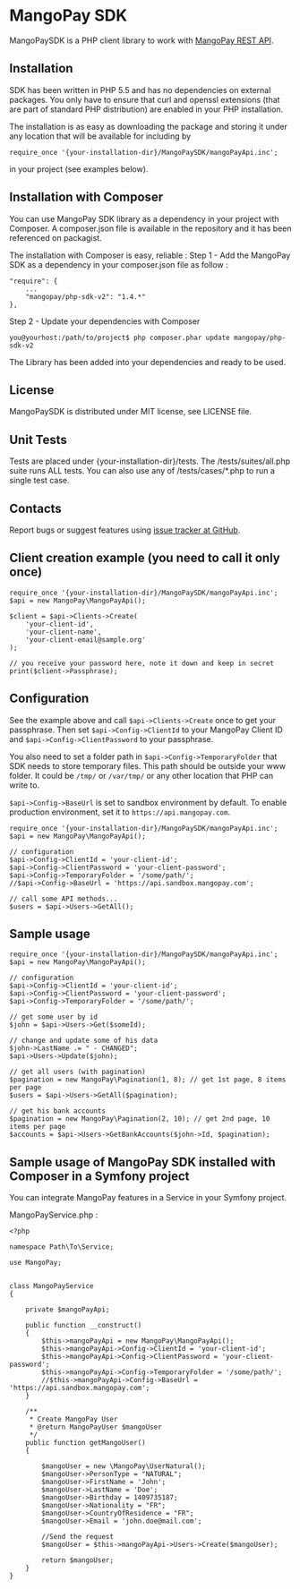 MangoPay SDK
=================================================
MangoPaySDK is a PHP client library to work with
[MangoPay REST API](http://docs.mangopay.com/api-references/).


Installation
-------------------------------------------------
SDK has been written in PHP 5.5 and has no dependencies on external packages.
You only have to ensure that curl and openssl extensions (that are part of
standard PHP distribution) are enabled in your PHP installation.

The installation is as easy as downloading the package and storing it
under any location that will be available for including by

    require_once '{your-installation-dir}/MangoPaySDK/mangoPayApi.inc';

in your project (see examples below).

Installation with Composer
-------------------------------------------------
You can use MangoPay SDK library as a dependency in your project with Composer. A composer.json file is available in the repository and it has been referenced on packagist. 

The installation with Composer is easy, reliable : 
Step 1 - Add the MangoPay SDK as a dependency in your composer.json file as follow :

    "require": {
        ...
        "mangopay/php-sdk-v2": "1.4.*"
    },

Step 2 - Update your dependencies with Composer

    you@yourhost:/path/to/project$ php composer.phar update mangopay/php-sdk-v2

The Library has been added into your dependencies and ready to be used.

License
-------------------------------------------------
MangoPaySDK is distributed under MIT license, see LICENSE file.


Unit Tests
-------------------------------------------------
Tests are placed under {your-installation-dir}/tests.
The /tests/suites/all.php suite runs ALL tests.
You can also use any of /tests/cases/*.php to run a single test case.


Contacts
-------------------------------------------------
Report bugs or suggest features using
[issue tracker at GitHub](https://github.com/MangoPay/mangopay2-php-sdk).


Client creation example (you need to call it only once)
-------------------------------------------------

    require_once '{your-installation-dir}/MangoPaySDK/mangoPayApi.inc';
    $api = new MangoPay\MangoPayApi();

    $client = $api->Clients->Create(
        'your-client-id', 
        'your-client-name', 
        'your-client-email@sample.org'
    );

    // you receive your password here, note it down and keep in secret
    print($client->Passphrase);


Configuration
-------------------------------------------------
See the example above and call `$api->Clients->Create` once to get your passphrase.
Then set `$api->Config->ClientId` to your MangoPay Client ID and 
`$api->Config->ClientPassword` to your passphrase.

You also need to set a folder path in `$api->Config->TemporaryFolder` that SDK needs 
to store temporary files. This path should be outside your www folder.
It could be `/tmp/` or `/var/tmp/` or any other location that PHP can write to.

`$api->Config->BaseUrl` is set to sandbox environment by default. To enable production
environment, set it to `https://api.mangopay.com`.

    require_once '{your-installation-dir}/MangoPaySDK/mangoPayApi.inc';
    $api = new MangoPay\MangoPayApi();

    // configuration
    $api->Config->ClientId = 'your-client-id';
    $api->Config->ClientPassword = 'your-client-password';
    $api->Config->TemporaryFolder = '/some/path/';
    //$api->Config->BaseUrl = 'https://api.sandbox.mangopay.com';

    // call some API methods...
    $users = $api->Users->GetAll();


Sample usage
-------------------------------------------------

    require_once '{your-installation-dir}/MangoPaySDK/mangoPayApi.inc';
    $api = new MangoPay\MangoPayApi();

    // configuration
    $api->Config->ClientId = 'your-client-id';
    $api->Config->ClientPassword = 'your-client-password';
    $api->Config->TemporaryFolder = '/some/path/';

    // get some user by id
    $john = $api->Users->Get($someId);

    // change and update some of his data
    $john->LastName .= " - CHANGED";
    $api->Users->Update($john);

    // get all users (with pagination)
    $pagination = new MangoPay\Pagination(1, 8); // get 1st page, 8 items per page
    $users = $api->Users->GetAll($pagination);

    // get his bank accounts
    $pagination = new MangoPay\Pagination(2, 10); // get 2nd page, 10 items per page
    $accounts = $api->Users->GetBankAccounts($john->Id, $pagination);


Sample usage of MangoPay SDK installed with Composer in a Symfony project
-------------------------------------------------
You can integrate MangoPay features in a Service in your Symfony project. 

MangoPayService.php : 

    <?php

    namespace Path\To\Service;
    
    use MangoPay;
    
    
    class MangoPayService
    {
    
        private $mangoPayApi;
    
        public function __construct()
        {
            $this->mangoPayApi = new MangoPay\MangoPayApi();
            $this->mangoPayApi->Config->ClientId = 'your-client-id';
            $this->mangoPayApi->Config->ClientPassword = 'your-client-password';
            $this->mangoPayApi->Config->TemporaryFolder = '/some/path/';    
            //$this->mangoPayApi->Config->BaseUrl = 'https://api.sandbox.mangopay.com';
        }
        
        /**
         * Create MangoPay User
         * @return MangoPayUser $mangoUser
         */
        public function getMangoUser()
        {
            
            $mangoUser = new \MangoPay\UserNatural();
            $mangoUser->PersonType = "NATURAL";
            $mangoUser->FirstName = 'John';
            $mangoUser->LastName = 'Doe';
            $mangoUser->Birthday = 1409735187;
            $mangoUser->Nationality = "FR";
            $mangoUser->CountryOfResidence = "FR";
            $mangoUser->Email = 'john.doe@mail.com';
    
            //Send the request
            $mangoUser = $this->mangoPayApi->Users->Create($mangoUser);
    
            return $mangoUser;
        }
    }
